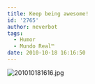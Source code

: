 ```yaml
---
title: Keep being awesome!
id: '2765'
author: neverbot
tags:
  - Humor
  - Mundo Real™
date: 2010-10-18 16:16:50
---
```


![201010181616.jpg](./201010181616.jpg)